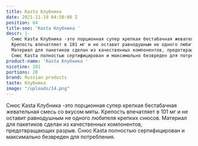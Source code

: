 ```yaml
---
title: Kasta Клубника
date: 2021-11-19 04:50:00 Z
position: 64
title-seo: 'Kasta Клубника '
descr: |-
  Снюс Kasta Клубника -это порционная супер крепкая бестабачная жевательная смесь со вкусом мяты.
  Крепость впечатляет в 101 мг и не оставит равнодушным не одного любителя крепких снюсов.
  Материал для пакетиков сделан из качественных компонентов, предотвращающих разрыв.
  Снюс Kasta полностью сертифицирован и максимально безвреден для потребления.
product-name: 'Kasta Клубника '
nicotine: 101
portions: 20
brand: Russian products
taste: Клубника
image: "/uploads/14.png"
---
```


Снюс Kasta Клубника -это порционная супер крепкая бестабачная жевательная смесь со вкусом мяты.
Крепость впечатляет в 101 мг и не оставит равнодушным не одного любителя крепких снюсов.
Материал для пакетиков сделан из качественных компонентов, предотвращающих разрыв.
Снюс Kasta полностью сертифицирован и максимально безвреден для потребления.